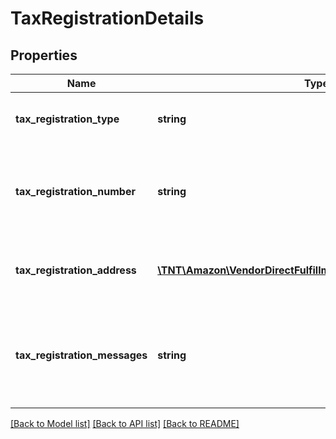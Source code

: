 # TaxRegistrationDetails

## Properties
Name | Type | Description | Notes
------------ | ------------- | ------------- | -------------
**tax_registration_type** | **string** | Tax registration type for the entity. | [optional] 
**tax_registration_number** | **string** | Tax registration number for the party. For example, VAT ID. | 
**tax_registration_address** | [**\TNT\Amazon\VendorDirectFulfillmentOrders\V1\Model\Address**](Address.md) | Address associated with the tax registration number. | [optional] 
**tax_registration_messages** | **string** | Tax registration message that can be used for additional tax related details. | [optional] 

[[Back to Model list]](../README.md#documentation-for-models) [[Back to API list]](../README.md#documentation-for-api-endpoints) [[Back to README]](../README.md)


